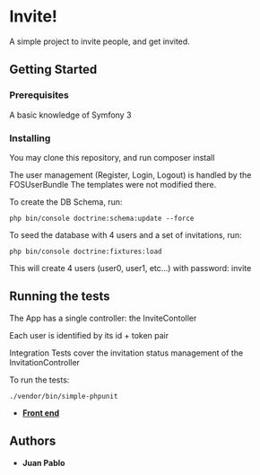 # Invite!

A simple project to invite people, and get invited.

## Getting Started

### Prerequisites

A basic knowledge of Symfony 3

### Installing

You may clone this repository, and run composer install

The user management (Register, Login, Logout) is handled by the FOSUserBundle
The templates were not modified there.

To create the DB Schema, run:
```
php bin/console doctrine:schema:update --force
```

To seed the database with 4 users and a set of invitations, run:
````
php bin/console doctrine:fixtures:load
````

This will create 4 users (user0, user1, etc...) with password: invite

## Running the tests

The App has a single controller: the InviteContoller

Each user is identified by its id + token pair

Integration Tests cover the invitation status management of the InvitationController

To run the tests:

```
./vendor/bin/simple-phpunit
```

* **[Front end](docs/frontend.md)**

## Authors

* **Juan Pablo**
